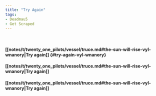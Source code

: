 ```yaml
---
title: "Try Again"
tags:
- Deadmau5
- Get Scraped
---
```

&nbsp;
#### [[notes/t/twenty_one_pilots/vessel/truce.md#the-sun-will-rise-vyl-wnanory|Try again]] {#try-again-vyl-wnanory}
#### [[notes/t/twenty_one_pilots/vessel/truce.md#the-sun-will-rise-vyl-wnanory|Try again]]
#### [[notes/t/twenty_one_pilots/vessel/truce.md#the-sun-will-rise-vyl-wnanory|Try again]]
